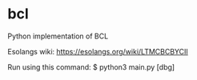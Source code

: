 # bcl
Python implementation of BCL

Esolangs wiki: https://esolangs.org/wiki/LTMCBCBYCII

Run using this command:
$ python3 main.py <file> [dbg]
